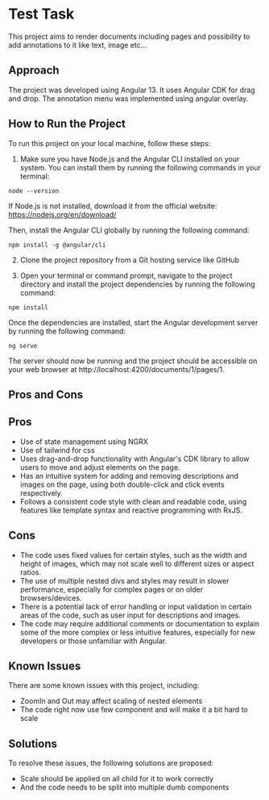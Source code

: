 # Test Task
This project aims to render documents including pages and possibility to add annotations to it like text, image etc...

## Approach
The project was developed using Angular 13. It uses Angular CDK for drag and drop. The annotation menu was implemented using angular overlay.

## How to Run the Project
To run this project on your local machine, follow these steps:

1. Make sure you have Node.js and the Angular CLI installed on your system. You can install them by running the following commands in your terminal:

```shell
node --version
```

If Node.js is not installed, download it from the official website: https://nodejs.org/en/download/

Then, install the Angular CLI globally by running the following command:

```shell
npm install -g @angular/cli
```

2. Clone the project repository from a Git hosting service like GitHub

3. Open your terminal or command prompt, navigate to the project directory and install the project dependencies by running the following command:

```shell
npm install
```
Once the dependencies are installed, start the Angular development server by running the following command:

```shell
ng serve
```

The server should now be running and the project should be accessible on your web browser at http://localhost:4200/documents/1/pages/1.

## Pros and Cons
## Pros
- Use of state management using NGRX
- Use of tailwind for css
- Uses drag-and-drop functionality with Angular's CDK library to allow users to move and adjust elements on the page.
- Has an intuitive system for adding and removing descriptions and images on the page, using both double-click and click events respectively.
- Follows a consistent code style with clean and readable code, using features like template syntax and reactive programming with RxJS.
## Cons
- The code uses fixed values for certain styles, such as the width and height of images, which may not scale well to different sizes or aspect ratios.
- The use of multiple nested divs and styles may result in slower performance, especially for complex pages or on older browsers/devices.
- There is a potential lack of error handling or input validation in certain areas of the code, such as user input for descriptions and images.
- The code may require additional comments or documentation to explain some of the more complex or less intuitive features, especially for new developers or those unfamiliar with Angular.
## Known Issues
There are some known issues with this project, including:
- ZoomIn and Out may affect scaling of nested elements
- The code right now use few component and will make it a bit hard to scale
## Solutions
To resolve these issues, the following solutions are proposed:
- Scale should be applied on all child for it to work correctly
- And the code needs to be split into multiple dumb components
